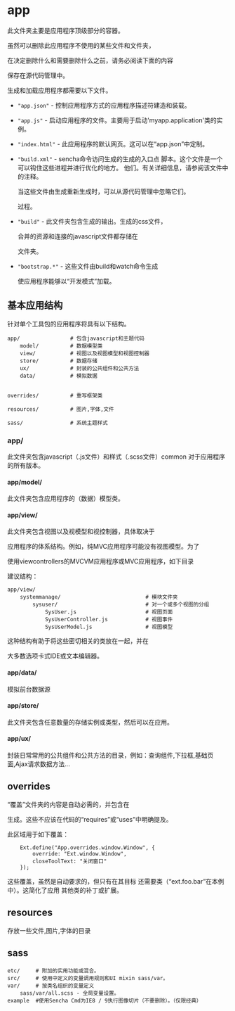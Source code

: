 # app

此文件夹主要是应用程序顶级部分的容器。

虽然可以删除此应用程序不使用的某些文件和文件夹，

在决定删除什么和需要删除什么之前，请务必阅读下面的内容

保存在源代码管理中。

生成和加载应用程序都需要以下文件。

 - `"app.json"` - 控制应用程序方式的应用程序描述符建造和装载。
 - `"app.js"` - 启动应用程序的文件。主要用于启动'myapp.application'类的实例。
 - `"index.html"` - 此应用程序的默认网页。这可以在“app.json”中定制。
 - `"build.xml"` - sencha命令访问生成的生成的入口点 脚本。这个文件是一个可以钩住这些进程并进行优化的地方。 他们。有关详细信息，请参阅该文件中的注释。

    当这些文件由生成重新生成时，可以从源代码管理中忽略它们。

    过程。

 - `"build"` - 此文件夹包含生成的输出。生成的css文件，

    合并的资源和连接的javascript文件都存储在

    文件夹。
 - `"bootstrap.*"` - 这些文件由build和watch命令生成

    使应用程序能够以“开发模式”加载。

## 基本应用结构

针对单个工具包的应用程序将具有以下结构。

    app/                # 包含javascript和主题代码
        model/          # 数据模型类
        view/           # 视图以及视图模型和视图控制器
        store/          # 数据存储
        ux/             # 封装的公共组件和公共方法
        data/           # 模拟数据


    overrides/          # 重写框架类

    resources/          # 图片,字体,文件

    sass/               # 系统主题样式

### app/

此文件夹包含javascript（.js文件）和样式（.scss文件）common
对于应用程序的所有版本。

#### app/model/

此文件夹包含应用程序的（数据）模型类。

#### app/view/

此文件夹包含视图以及视模型和视控制器，具体取决于

应用程序的体系结构。例如，纯MVC应用程序可能没有视图模型。为了

使用viewcontrollers的MVCVM应用程序或MVC应用程序，如下目录

建议结构：

    app/view/
        systemmanage/                           # 模块文件夹
            sysuser/                            # 对一个或多个视图的分组
                SysUser.js                      # 视图页面
                SysUserController.js            # 视图事件
                SysUserModel.js                 # 视图模型

这种结构有助于将这些密切相关的类放在一起，并在

大多数选项卡式IDE或文本编辑器。

#### app/data/

模拟前台数据源

#### app/store/

此文件夹包含任意数量的存储实例或类型，然后可以在应用。

#### app/ux/

封装日常常用的公共组件和公共方法的目录，例如：查询组件,下拉框,基础页面,Ajax请求数据方法...

## overrides

“覆盖”文件夹的内容是自动必需的，并包含在

生成。这些不应该在代码的“requires”或“uses”中明确提及。

此区域用于如下覆盖：

        Ext.define("App.overrides.window.Window", {
            override: "Ext.window.Window",
            closeToolText: "关闭窗口"
        });

这些覆盖，虽然是自动要求的，但只有在其目标 还需要类（“ext.foo.bar”在本例中）。这简化了应用 其他类的补丁或扩展。

## resources
存放一些文件,图片,字体的目录

## sass
    etc/     # 附加的实用功能或混合。
    src/     # 使用中定义的变量调用规则和UI mixin sass/var。
    var/     # 按类名组织的变量定义
        sass/var/all.scss - 全局变量设置。
    example  #使用Sencha Cmd为IE8 / 9执行图像切片（不要删除）。（仅限经典）
